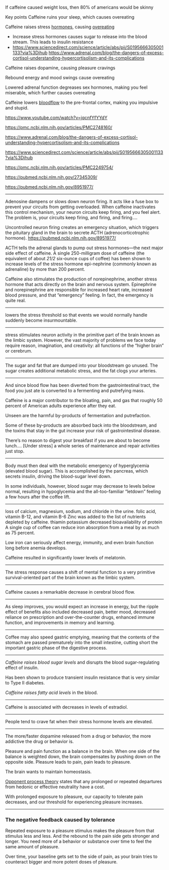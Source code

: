 
If caffeine caused weight loss, then 80% of americans would be skinny

Key points
Caffeine ruins your sleep, which causes overeating

Caffeine raises stress [hormones](https://pmc.ncbi.nlm.nih.gov/articles/PMC2249754/), causing [overeating](https://pubmed.ncbi.nlm.nih.gov/27345309/)
- Increase stress hormones causes sugar to release into the blood stream. This leads to insulin resistance
- https://www.sciencedirect.com/science/article/abs/pii/S0195666305001133?via%3Dihub
https://www.adrenal.com/blog/the-dangers-of-excess-cortisol-understanding-hypercortisolism-and-its-complications

Caffeine raises dopamine, causing pleasure cravings

Rebound energy and mood swings cause overeating

Lowered adrenal function degreases sex hormones, making you feel miserable, which further causes overeating


Caffeine lowers [bloodflow](https://pmc.ncbi.nlm.nih.gov/articles/PMC2748160/) to the pre-frontal cortex, making you impulsive and stupid. 

https://www.youtube.com/watch?v=jqcnfYfYYdY

https://pmc.ncbi.nlm.nih.gov/articles/PMC2748160/

https://www.adrenal.com/blog/the-dangers-of-excess-cortisol-understanding-hypercortisolism-and-its-complications

https://www.sciencedirect.com/science/article/abs/pii/S0195666305001133?via%3Dihub

https://pmc.ncbi.nlm.nih.gov/articles/PMC2249754/

https://pubmed.ncbi.nlm.nih.gov/27345309/

https://pubmed.ncbi.nlm.nih.gov/8951977/

---
Adenosine dampens or slows down neuron firing. It acts like a fuse box to prevent your circuits from getting overloaded. When caffeine
inactivates this control mechanism, your neuron circuits keep firing, and you feel alert. The problem is, your circuits keep firing, and firing, and firing.…

Uncontrolled neuron firing creates an emergency situation, which triggers the pituitary gland in the brain to secrete ACTH
(adrenocorticotrophic hormone). https://pubmed.ncbi.nlm.nih.gov/8951977/

ACTH tells the adrenal glands to pump out stress hormones—the next major side effect of caffeine. A single 250-milligram dose of caffeine (the equivalent of about *21/2* six-ounce cups of coffee) has been shown to increase levels of the
stress hormone epi-nephrine (commonly known as adrenaline) by more than 200 percent.

Caffeine also stimulates the production of norepinephrine, another stress hormone that acts directly on the brain and nervous system. Epinephrine and norepinephrine are responsible for increased heart rate, increased blood pressure, and that “emergency” feeling. In fact, the emergency is quite real. 

---

lowers the stress threshold so that events we would
normally handle suddenly become insurmountable.

---

stress stimulates neuron activity in the primitive part of the brain known as the limbic
system. However, the vast majority of problems we face today require reason, imagination, and creativity: all functions of the “higher
brain” or cerebrum.

---

The sugar and fat that are dumped into your bloodstream go unused. The sugar creates additional metabolic stress, and the fat clogs your arteries.

---

And since blood flow has been diverted from the gastrointestinal tract, the food you just ate is converted to a fermenting and
putrefying mass.

Caffeine is a major contributor to the bloating, pain, and gas that roughly 50 percent of American adults experience after they eat.

Unseen are the harmful by-products of fermentation and putrefaction.

Some of these by-products are absorbed back into the bloodstream, and the toxins that stay in the gut increase your risk of gastrointestinal disease.

There’s no reason to digest your breakfast if you are about to become lunch.… \[Under stress\] a whole series of maintenance and repair
activities just stop.

---
Body must then deal with the metabolic emergency of hyperglycemia (elevated blood sugar). This is accomplished by the pancreas, which secrets insulin, driving the blood-sugar level down.

In some individuals, however, blood sugar may decrease to levels below normal, resulting in hypoglycemia and the all-too-familiar “letdown” feeling a few hours after the coffee lift.

---

loss of calcium, magnesium, sodium, and chloride in the urine.
folic acid, vitamin B-12, and vitamin B-6
Zinc was added to the list of nutrients depleted by caffeine.
thiamin
potassium
decreased bioavailability of protein
A single cup of coffee can reduce iron absorption from a meal by as much as 75 percent.

Low iron can seriously affect energy, immunity, and even brain function long before anemia develops.

Caffeine resulted in significantly lower levels of melatonin.

---

The stress response causes a shift of mental function to a very primitive survival-oriented part of the brain known as the limbic system.

---

Caffeine causes a remarkable decrease in cerebral blood flow.

---

As sleep improves, you would expect an increase in energy, but the ripple effect of benefits also included decreased pain, better mood, decreased reliance on prescription and over-the-counter drugs, enhanced immune function, and improvements in memory and learning.

---

Coffee may also speed gastric emptying, meaning that the contents of the stomach are passed prematurely into the small intestine, cutting short the important gastric phase of the digestive process.

---

*Caffeine raises blood sugar levels* and disrupts the blood sugar-regulating effect of insulin.

Has been shown to produce transient insulin resistance that is very similar to Type II diabetes.

*Caffeine raises fatty acid levels* in the blood.

---

Caffeine is associated with decreases in levels of estradiol.

---

People tend to crave fat when their stress hormone levels are elevated.

---

The more/faster dopamine released from a drug or behavior, the more addictive the drug or behavior is. 

Pleasure and pain function as a balance in the brain. When one side of the balance is weighted down, the brain compensates by pushing down on the opposite side. Pleasure leads to pain, pain leads to pleasure. 

The brain wants to maintain homeostasis. 

[Opponent process theory](https://en.wikipedia.org/wiki/Opponent-process_theory) states that any prolonged or repeated departures from hedonic or effective neutrality have a cost.

With prolonged exposure to pleasure, our capacity to tolerate pain decreases, and our threshold for experiencing pleasure increases. 

---

### The negative feedback caused by tolerance

Repeated exposure to a pleasure stimulus makes the pleasure from that stimulus less and less. And the rebound to the pain side gets stronger and longer. You need more of a behavior or substance over time to feel the same amount of pleasure. 

Over time, your baseline gets set to the side of pain, as your brain tries to counteract bigger and more potent doses of pleasure.